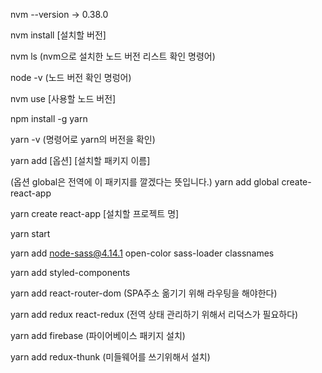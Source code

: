 nvm --version -> 0.38.0

nvm install [설치할 버전]

nvm ls (nvm으로 설치한 노드 버전 리스트 확인 명령어)

node -v (노드 버전 확인 명렁어)

nvm use [사용할 노드 버전]

npm install -g yarn

yarn -v (명령어로 yarn의 버전을 확인)

yarn add [옵션] [설치할 패키지 이름]

(옵션 global은 전역에 이 패키지를 깔겠다는 뜻입니다.)
yarn add global create-react-app

yarn create react-app [설치할 프로젝트 명]

yarn start

yarn add node-sass@4.14.1 open-color sass-loader classnames

yarn add styled-components

yarn add react-router-dom (SPA주소 옮기기 위해 라우팅을 해야한다)

yarn add redux react-redux (전역 상태 관리하기 위해서 리덕스가 필요하다)

yarn add firebase (파이어베이스 패키지 설치)

yarn add redux-thunk (미들웨어를 쓰기위해서 설치)
